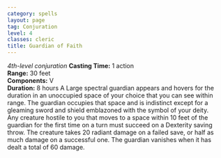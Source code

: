 ```yaml
---
category: spells
layout: page
tag: Conjuration
level: 4
classes: cleric
title: Guardian of Faith 
---
```

_4th-level conjuration_ 
**Casting Time:** 1 action    
**Range:** 30 feet    
**Components:** V    
**Duration:** 8 hours 
A Large spectral guardian appears and hovers for the duration in an unoccupied space of your choice that you can see within range. The guardian occupies that space and is indistinct except for a gleaming sword and shield emblazoned with the symbol of your deity.    
Any creature hostile to you that moves to a space within 10 feet of the guardian for the first time on a turn must succeed on a Dexterity saving throw. The creature takes 20 radiant damage on a failed save, or half as much damage on a successful one. The guardian vanishes when it has dealt a total of 60 damage.
